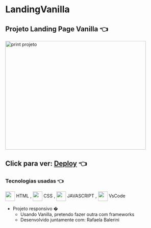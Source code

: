 # LandingVanilla

[//]:<> (../master/assets/img/print.png) 
## Projeto Landing Page Vanilla 👈 
    

<img alt='print projeto' align="center" height="340" width="440" src="../assets/master/img/print.png">

## Click para ver: <a href='https://joaogabrielz.github.io/LandingVanilla/'>Deploy</a> 👈 

### Tecnologias usadas 👈 
<img align="center" height="30" width="30" src="https://cdn.jsdelivr.net/gh/devicons/devicon/icons/html5/html5-original.svg"> HTML , 
<img align="center" height="30" width="30" src="https://cdn.jsdelivr.net/gh/devicons/devicon/icons/css3/css3-original.svg"> CSS , 
<img align="center" height="30" width="30" src="https://cdn.jsdelivr.net/gh/devicons/devicon/icons/javascript/javascript-original.svg"> JAVASCRIPT ,
<img align="center" height="30" width="30" src="https://cdn.jsdelivr.net/gh/devicons/devicon/icons/vscode/vscode-original.svg"> VsCode 
- Projeto responsivo  �
  - Usando Vanilla, pretendo fazer outra com frameworks
  - Desenvolvido juntamente com: Rafaela Balerini
